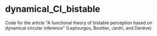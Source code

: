 # dynamical_CI_bistable
Code for the article "A functional theory of bistable perception based on dynamical circular inference" (Leptourgos, Bouttier, Jardri, and Denève)
